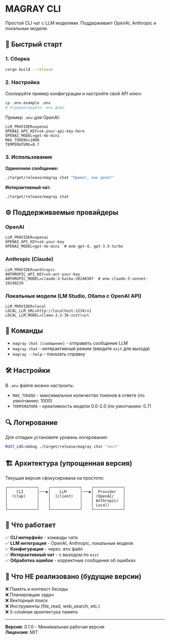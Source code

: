 # MAGRAY CLI

Простой CLI чат с LLM моделями. Поддерживает OpenAI, Anthropic и локальные модели.

## 🚀 Быстрый старт

### 1. Сборка

```bash
cargo build --release
```

### 2. Настройка

Скопируйте пример конфигурации и настройте свой API ключ:

```bash
cp .env.example .env
# Отредактируйте .env файл
```

Пример `.env` для OpenAI:
```env
LLM_PROVIDER=openai
OPENAI_API_KEY=sk-your-api-key-here
OPENAI_MODEL=gpt-4o-mini
MAX_TOKENS=1000
TEMPERATURE=0.7
```

### 3. Использование

**Одиночное сообщение:**
```bash
./target/release/magray chat "Привет, как дела?"
```

**Интерактивный чат:**
```bash
./target/release/magray chat
```

## ⚙️ Поддерживаемые провайдеры

### OpenAI
```env
LLM_PROVIDER=openai
OPENAI_API_KEY=sk-your-key
OPENAI_MODEL=gpt-4o-mini  # или gpt-4, gpt-3.5-turbo
```

### Anthropic (Claude)
```env
LLM_PROVIDER=anthropic
ANTHROPIC_API_KEY=sk-ant-your-key
ANTHROPIC_MODEL=claude-3-haiku-20240307  # или claude-3-sonnet-20240229
```

### Локальные модели (LM Studio, Ollama с OpenAI API)
```env
LLM_PROVIDER=local
LOCAL_LLM_URL=http://localhost:1234/v1
LOCAL_LLM_MODEL=llama-3.2-3b-instruct
```

## 📝 Команды

- `magray chat [сообщение]` - отправить сообщение LLM
- `magray chat` - интерактивный режим (введите `exit` для выхода)
- `magray --help` - показать справку

## 🛠️ Настройки

В `.env` файле можно настроить:

- `MAX_TOKENS` - максимальное количество токенов в ответе (по умолчанию: 1000)
- `TEMPERATURE` - креативность модели 0.0-2.0 (по умолчанию: 0.7)

## 🔍 Логирование

Для отладки установите уровень логирования:
```bash
RUST_LOG=debug ./target/release/magray chat "тест"
```

## 🏗️ Архитектура (упрощенная версия)

Текущая версия сфокусирована на простоте:

```
┌─────────────┐    ┌─────────────┐    ┌─────────────┐
│    CLI      │───▶│    LLM      │───▶│  Provider   │
│  (clap)     │    │  (client)   │    │ (OpenAI/    │
│             │    │             │    │ Anthropic/  │
│             │    │             │    │ Local)      │
└─────────────┘    └─────────────┘    └─────────────┘
```

## 🎯 Что работает

✅ **CLI интерфейс** - команды чата  
✅ **LLM интеграция** - OpenAI, Anthropic, локальные модели  
✅ **Конфигурация** - через .env файл  
✅ **Интерактивный чат** - с выходом по `exit`  
✅ **Обработка ошибок** - корректные сообщения об ошибках  

## 🔧 Что НЕ реализовано (будущие версии)

❌ Память и контекст беседы  
❌ Планировщик задач  
❌ Векторный поиск  
❌ Инструменты (file_read, web_search, etc.)  
❌ 5-слойная архитектура памяти  

---

**Версия:** 0.1.0 - Минимальная рабочая версия  
**Лицензия:** MIT